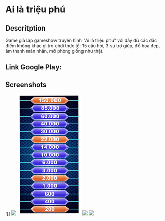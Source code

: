 # Ai là triệu phú

## Descritption
Game giả lập gameshow truyền hình "Ai là triệu phú" với đầy đủ các đặc điểm không khác gì trò chơi thực tế: 15 câu hỏi, 3 sự trợ giúp, đồ họa đẹp, âm thanh mãn nhãn, mô phỏng giống như thật.

## Link Google Play: 

## Screenshots
![]
<img src="./screenshots/aHome.jpg" width="200">
<img src="./screenshots/200.png" width="200">
<img src="./screenshots/bPlay 1.jpg" width="200">
<img src="./screenshots/bPlay 2.jpg" width="200">
